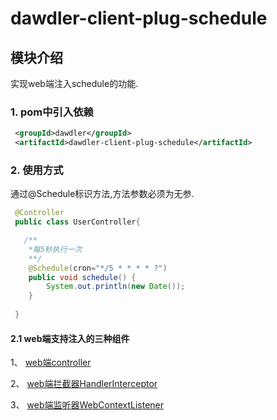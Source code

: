 # dawdler-client-plug-schedule

## 模块介绍

实现web端注入schedule的功能.

### 1. pom中引入依赖

```xml
 <groupId>dawdler</groupId>
 <artifactId>dawdler-client-plug-schedule</artifactId>
```

### 2. 使用方式

通过@Schedule标识方法,方法参数必须为无参.

```java
 @Controller
 public class UserController{

   /**
    *每5秒执行一次
    **/
    @Schedule(cron="*/5 * * * * ?")
    public void schedule() {
        System.out.println(new Date());
    }
 
 }
```

#### 2.1 web端支持注入的三种组件

1、 [web端controller](../../dawdler-client-plug-web/README.md#3-controller注解)

2、 [web端拦截器HandlerInterceptor](../../dawdler-client-plug-web/README.md#5-HandlerInterceptor-拦截器)

3、 [web端监听器WebContextListener](../../dawdler-client-plug-web/README.md#6-webcontextlistener-监听器)
